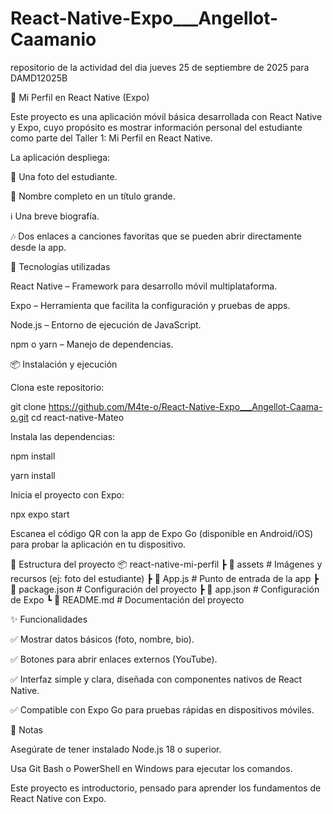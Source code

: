 # React-Native-Expo___Angellot-Caamanio
repositorio de la actividad del dia jueves 25 de septiembre de 2025 para DAMD12025B

📱 Mi Perfil en React Native (Expo)

Este proyecto es una aplicación móvil básica desarrollada con React Native y Expo, cuyo propósito es mostrar información personal del estudiante como parte del Taller 1: Mi Perfil en React Native.

La aplicación despliega:

📸 Una foto del estudiante.

📝 Nombre completo en un título grande.

ℹ️ Una breve biografía.

🎶 Dos enlaces a canciones favoritas que se pueden abrir directamente desde la app.

🚀 Tecnologías utilizadas

React Native
 – Framework para desarrollo móvil multiplataforma.

Expo
 – Herramienta que facilita la configuración y pruebas de apps.

Node.js
 – Entorno de ejecución de JavaScript.

npm
 o yarn
 – Manejo de dependencias.

📦 Instalación y ejecución

Clona este repositorio:

git clone https://github.com/M4te-o/React-Native-Expo___Angellot-Caama-o.git
cd react-native-Mateo

Instala las dependencias:

npm install

yarn install

Inicia el proyecto con Expo:

npx expo start


Escanea el código QR con la app de Expo Go (disponible en Android/iOS) para probar la aplicación en tu dispositivo.

📂 Estructura del proyecto
📦 react-native-mi-perfil
 ┣ 📂 assets        # Imágenes y recursos (ej: foto del estudiante)
 ┣ 📜 App.js        # Punto de entrada de la app
 ┣ 📜 package.json  # Configuración del proyecto
 ┣ 📜 app.json      # Configuración de Expo
 ┗ 📜 README.md     # Documentación del proyecto

✨ Funcionalidades

✅ Mostrar datos básicos (foto, nombre, bio).

✅ Botones para abrir enlaces externos (YouTube).

✅ Interfaz simple y clara, diseñada con componentes nativos de React Native.

✅ Compatible con Expo Go para pruebas rápidas en dispositivos móviles.

📌 Notas

Asegúrate de tener instalado Node.js 18 o superior.

Usa Git Bash o PowerShell en Windows para ejecutar los comandos.

Este proyecto es introductorio, pensado para aprender los fundamentos de React Native con Expo.
